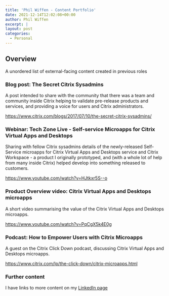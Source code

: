 ```yaml
---
title: 'Phil Wiffen - Content Portfolio'
date: 2021-12-14T12:02:08+00:00
author: Phil Wiffen
excerpt: |
layout: post
categories:
  - Personal
---
```


## Overview

A unordered list of external-facing content created in previous roles

### Blog post: The Secret Citrix Sysadmins

A post intended to share with the community that there was a team and community inside Citrix helping to validate pre-release products and services, and providing a voice for users and Citrix administrators.

<https://www.citrix.com/blogs/2017/07/10/the-secret-citrix-sysadmins/>

### Webinar: Tech Zone Live - Self-service Microapps for Citrix Virtual Apps and Desktops

Sharing with fellow Citrix sysadmins details of the newly-released Self-Service microapps for Citrix Virtual Apps and Desktops service and Citrix Workspace - a product I originally prototyped, and (with a whole lot of help from many inside Citrix) helped develop into something released to customers.

<https://www.youtube.com/watch?v=HJtkxr5S--o>

### Product Overview video: Citrix Virtual Apps and Desktops microapps

A short video summarising the value of the Citrix Virtual Apps and Desktops microapps.

<https://www.youtube.com/watch?v=PqCgX5k4E0g>

### Podcast: How to Empower Users with Citrix Microapps

A guest on the Citrix Click Down podcast, discussing Citrix Virtual Apps and Desktops microapps.

<https://www.citrix.com/lp/the-click-down/citrix-microapps.html>

### Further content

I have links to more content on my [LinkedIn page](https://www.linkedin.com/in/philwiffen/)
